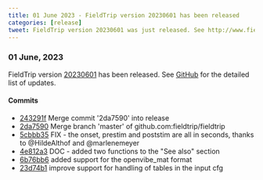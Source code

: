 ```yaml
---
title: 01 June 2023 - FieldTrip version 20230601 has been released
categories: [release]
tweet: FieldTrip version 20230601 was just released. See http://www.fieldtriptoolbox.org/#01-june-2023
---
```


### 01 June, 2023

FieldTrip version [20230601](http://github.com/fieldtrip/fieldtrip/releases/tag/20230601) has been released.
See [GitHub](https://github.com/fieldtrip/fieldtrip/compare/20230522...20230601) for the detailed list of updates.

#### Commits

- [243291f](http://github.com/fieldtrip/fieldtrip/commit/243291f) Merge commit '2da7590' into release
- [2da7590](http://github.com/fieldtrip/fieldtrip/commit/2da7590) Merge branch 'master' of github.com:fieldtrip/fieldtrip
- [5cbbb35](http://github.com/fieldtrip/fieldtrip/commit/5cbbb35) FIX - the onset, prestim and poststim are all in seconds, thanks to @HildeAlthof and @marlenemeyer
- [4e812a3](http://github.com/fieldtrip/fieldtrip/commit/4e812a3) DOC - added two functions to the "See also" section
- [6b76bb6](http://github.com/fieldtrip/fieldtrip/commit/6b76bb6) added support for the openvibe_mat format
- [23d74b1](http://github.com/fieldtrip/fieldtrip/commit/23d74b1) improve support for handling of tables in the input cfg
